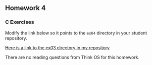 ## Homework 4

### C Exercises

Modify the link below so it points to the `ex04` directory in your
student repository.

[Here is a link to the ex03 directory in my repository](https://github.com/iblancett/ExercisesInC/tree/master/exercises/ex04)


There are no reading questions from Think OS for this homework.
